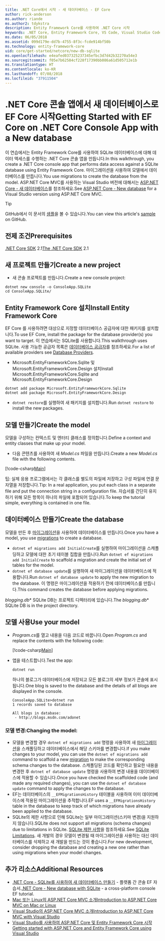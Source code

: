 ```yaml
---
title: .NET Core에서 시작 - 새 데이터베이스 - EF Core
author: rick-anderson
ms.author: riande
ms.author2: tdykstra
description: Entity Framework Core를 사용하여 .NET Core 시작
keywords: .NET Core, Entity Framework Core, VS Code, Visual Studio Code, Mac, Linux
ms.date: 06/05/2018
ms.assetid: 099d179e-dd7b-4755-8f3c-fcde914bf50b
ms.technology: entity-framework-core
uid: core/get-started/netcore/new-db-sqlite
ms.openlocfilehash: e4eafed037325237345efbc3d7d42b32270a54e3
ms.sourcegitcommit: f05e7b62584cf228f17390bb086a61d505712e1b
ms.translationtype: HT
ms.contentlocale: ko-KR
ms.lasthandoff: 07/08/2018
ms.locfileid: "37911504"
---
```

# <a name="getting-started-with-ef-core-on-net-core-console-app-with-a-new-database"></a><span data-ttu-id="57010-104">.NET Core 콘솔 앱에서 새 데이터베이스로 EF Core 시작</span><span class="sxs-lookup"><span data-stu-id="57010-104">Getting Started with EF Core on .NET Core Console App with a New database</span></span>

<span data-ttu-id="57010-105">이 연습에서는 Entity Framework Core를 사용하여 SQLite 데이터베이스에 대해 데이터 액세스를 수행하는 .NET Core 콘솔 앱을 만듭니다.</span><span class="sxs-lookup"><span data-stu-id="57010-105">In this walkthrough, you create a .NET Core console app that performs data access against a SQLite database using Entity Framework Core.</span></span> <span data-ttu-id="57010-106">마이그레이션을 사용하여 모델에서 데이터베이스를 만듭니다.</span><span class="sxs-lookup"><span data-stu-id="57010-106">You use migrations to create the database from the model.</span></span> <span data-ttu-id="57010-107">ASP.NET Core MVC를 사용하는 Visual Studio 버전에 대해서는 [ASP.NET Core - 새 데이터베이스](xref:core/get-started/aspnetcore/new-db)를 참조하세요.</span><span class="sxs-lookup"><span data-stu-id="57010-107">See [ASP.NET Core - New database](xref:core/get-started/aspnetcore/new-db) for a Visual Studio version using ASP.NET Core MVC.</span></span>

> [!TIP]  
> <span data-ttu-id="57010-108">GitHub에서 이 문서의 [샘플](https://github.com/aspnet/EntityFramework.Docs/tree/master/samples/core/GetStarted/NetCore/ConsoleApp.SQLite)을 볼 수 있습니다.</span><span class="sxs-lookup"><span data-stu-id="57010-108">You can view this article's [sample](https://github.com/aspnet/EntityFramework.Docs/tree/master/samples/core/GetStarted/NetCore/ConsoleApp.SQLite) on GitHub.</span></span>

## <a name="prerequisites"></a><span data-ttu-id="57010-109">전제 조건</span><span class="sxs-lookup"><span data-stu-id="57010-109">Prerequisites</span></span>

<span data-ttu-id="57010-110">[.NET Core SDK](https://www.microsoft.com/net/core) 2.1</span><span class="sxs-lookup"><span data-stu-id="57010-110">[The .NET Core SDK](https://www.microsoft.com/net/core) 2.1</span></span>

## <a name="create-a-new-project"></a><span data-ttu-id="57010-111">새 프로젝트 만들기</span><span class="sxs-lookup"><span data-stu-id="57010-111">Create a new project</span></span>

* <span data-ttu-id="57010-112">새 콘솔 프로젝트를 만듭니다.</span><span class="sxs-lookup"><span data-stu-id="57010-112">Create a new console project:</span></span>

``` Console
dotnet new console -o ConsoleApp.SQLite
cd ConsoleApp.SQLite/
```

## <a name="install-entity-framework-core"></a><span data-ttu-id="57010-113">Entity Framework Core 설치</span><span class="sxs-lookup"><span data-stu-id="57010-113">Install Entity Framework Core</span></span>

<span data-ttu-id="57010-114">EF Core 를 사용하려면 대상으로 지정할 데이터베이스 공급자에 대한 패키지를 설치합니다.</span><span class="sxs-lookup"><span data-stu-id="57010-114">To use EF Core, install the package for the database provider(s) you want to target.</span></span> <span data-ttu-id="57010-115">이 연습에서는 SQLite를 사용합니다.</span><span class="sxs-lookup"><span data-stu-id="57010-115">This walkthrough uses SQLite.</span></span> <span data-ttu-id="57010-116">사용 가능한 공급자 목록은 [데이터베이스 공급자](../../providers/index.md)를 참조하세요.</span><span class="sxs-lookup"><span data-stu-id="57010-116">For a list of available providers see [Database Providers](../../providers/index.md).</span></span>

* <span data-ttu-id="57010-117">Microsoft.EntityFrameworkCore.Sqlite 및 Microsoft.EntityFrameworkCore.Design 설치</span><span class="sxs-lookup"><span data-stu-id="57010-117">Install Microsoft.EntityFrameworkCore.Sqlite and Microsoft.EntityFrameworkCore.Design</span></span>

``` Console
dotnet add package Microsoft.EntityFrameworkCore.Sqlite
dotnet add package Microsoft.EntityFrameworkCore.Design
```

* <span data-ttu-id="57010-118">`dotnet restore`를 실행하여 새 패키지를 설치합니다.</span><span class="sxs-lookup"><span data-stu-id="57010-118">Run `dotnet restore` to install the new packages.</span></span>

## <a name="create-the-model"></a><span data-ttu-id="57010-119">모델 만들기</span><span class="sxs-lookup"><span data-stu-id="57010-119">Create the model</span></span>

<span data-ttu-id="57010-120">모델을 구성하는 컨텍스트 및 엔터티 클래스를 정의합니다.</span><span class="sxs-lookup"><span data-stu-id="57010-120">Define a context and entity classes that make up your model.</span></span>

* <span data-ttu-id="57010-121">다음 콘텐츠를 사용하여 새 *Model.cs* 파일을 만듭니다.</span><span class="sxs-lookup"><span data-stu-id="57010-121">Create a new *Model.cs* file with the following contents.</span></span>

[!code-csharp[Main](../../../../samples/core/GetStarted/NetCore/ConsoleApp.SQLite/Model.cs)]

<span data-ttu-id="57010-122">팁: 실제 응용 프로그램에서는 각 클래스를 별도의 파일에 저장하고 구성 파일에 연결 문자열을 저장합니다.</span><span class="sxs-lookup"><span data-stu-id="57010-122">Tip: In a real application, you put each class in a separate file and put the connection string in a configuration file.</span></span> <span data-ttu-id="57010-123">자습서를 간단히 유지하기 위해 모든 항목이 하나의 파일에 포함되어 있습니다.</span><span class="sxs-lookup"><span data-stu-id="57010-123">To keep the tutorial simple, everything is contained in one file.</span></span>

## <a name="create-the-database"></a><span data-ttu-id="57010-124">데이터베이스 만들기</span><span class="sxs-lookup"><span data-stu-id="57010-124">Create the database</span></span>

<span data-ttu-id="57010-125">모델을 만든 후 [마이그레이션](https://docs.microsoft.com/aspnet/core/data/ef-mvc/migrations#introduction-to-migrations)을 사용하여 데이터베이스를 만듭니다.</span><span class="sxs-lookup"><span data-stu-id="57010-125">Once you have a model, you use [migrations](https://docs.microsoft.com/aspnet/core/data/ef-mvc/migrations#introduction-to-migrations) to create a database.</span></span>

* <span data-ttu-id="57010-126">`dotnet ef migrations add InitialCreate`를 실행하여 마이그레이션을 스캐폴딩하고 모델에 대한 초기 테이블 집합을 만듭니다.</span><span class="sxs-lookup"><span data-stu-id="57010-126">Run `dotnet ef migrations add InitialCreate` to scaffold a migration and create the initial set of tables for the model.</span></span>
* <span data-ttu-id="57010-127">`dotnet ef database update`를 실행하여 새 마이그레이션을 데이터베이스에 적용합니다.</span><span class="sxs-lookup"><span data-stu-id="57010-127">Run `dotnet ef database update` to apply the new migration to the database.</span></span> <span data-ttu-id="57010-128">이 명령은 마이그레이션을 적용하기 전에 데이터베이스를 만듭니다.</span><span class="sxs-lookup"><span data-stu-id="57010-128">This command creates the database before applying migrations.</span></span>

<span data-ttu-id="57010-129">*blogging.db*\* SQLite DB는 프로젝트 디렉터리에 있습니다.</span><span class="sxs-lookup"><span data-stu-id="57010-129">The *blogging.db*\* SQLite DB is in the project directory.</span></span>

## <a name="use-your-model"></a><span data-ttu-id="57010-130">모델 사용</span><span class="sxs-lookup"><span data-stu-id="57010-130">Use your model</span></span>

* <span data-ttu-id="57010-131">*Program.cs*를 열고 내용을 다음 코드로 바꿉니다.</span><span class="sxs-lookup"><span data-stu-id="57010-131">Open *Program.cs* and replace the contents with the following code:</span></span>

  [!code-csharp[Main](../../../../samples/core/GetStarted/NetCore/ConsoleApp.SQLite/Program.cs)]

* <span data-ttu-id="57010-132">앱을 테스트합니다.</span><span class="sxs-lookup"><span data-stu-id="57010-132">Test the app:</span></span>

  `dotnet run`

  <span data-ttu-id="57010-133">하나의 블로그가 데이터베이스에 저장되고 모든 블로그의 세부 정보가 콘솔에 표시됩니다.</span><span class="sxs-lookup"><span data-stu-id="57010-133">One blog is saved to the database and the details of all blogs are displayed in the console.</span></span>

  ``` Console
  ConsoleApp.SQLite>dotnet run
  1 records saved to database

  All blogs in database:
   - http://blogs.msdn.com/adonet
  ```

### <a name="changing-the-model"></a><span data-ttu-id="57010-134">모델 변경:</span><span class="sxs-lookup"><span data-stu-id="57010-134">Changing the model:</span></span>

- <span data-ttu-id="57010-135">모델을 변경할 경우 `dotnet ef migrations add` 명령을 사용하여 새 [마이그레이션](https://docs.microsoft.com/aspnet/core/data/ef-mvc/migrations#introduction-to-migrations)을 스캐폴딩하고 데이터베이스에서 해당 스키마를 변경합니다.</span><span class="sxs-lookup"><span data-stu-id="57010-135">If you make changes to your model, you can use the `dotnet ef migrations add` command to scaffold a new [migration](https://docs.microsoft.com/aspnet/core/data/ef-mvc/migrations#introduction-to-migrations)  to make the corresponding schema changes to the database.</span></span> <span data-ttu-id="57010-136">스캐폴딩된 코드를 확인하고 필요한 내용을 변경한 후 `dotnet ef database update` 명령을 사용하여 변경 내용을 데이터베이스에 적용할 수 있습니다.</span><span class="sxs-lookup"><span data-stu-id="57010-136">Once you have checked the scaffolded code (and made any required changes), you can use the `dotnet ef database update` command to apply the changes to the database.</span></span>
- <span data-ttu-id="57010-137">EF는 데이터베이스의 `__EFMigrationsHistory` 테이블을 사용하여 이미 데이터베이스에 적용된 마이그레이션을 추적합니다.</span><span class="sxs-lookup"><span data-stu-id="57010-137">EF uses a `__EFMigrationsHistory` table in the database to keep track of which migrations have already been applied to the database.</span></span>
- <span data-ttu-id="57010-138">SQLite의 제한 사항으로 인해 SQLite는 일부 마이그레이션(스키마 변경)을 지원하지 않습니다.</span><span class="sxs-lookup"><span data-stu-id="57010-138">SQLite does not support all migrations (schema changes) due to limitations in SQLite.</span></span> <span data-ttu-id="57010-139">[SQLite 제한 사항](../../providers/sqlite/limitations.md)을 참조하세요.</span><span class="sxs-lookup"><span data-stu-id="57010-139">See [SQLite Limitations](../../providers/sqlite/limitations.md).</span></span> <span data-ttu-id="57010-140">새 개발의 경우 모델이 변경될 때 마이그레이션을 사용하는 대신 데이터베이스를 삭제하고 새 개발을 만드는 것이 좋습니다.</span><span class="sxs-lookup"><span data-stu-id="57010-140">For new development, consider dropping the database and creating a new one rather than using migrations when your model changes.</span></span>

## <a name="additional-resources"></a><span data-ttu-id="57010-141">추가 리소스</span><span class="sxs-lookup"><span data-stu-id="57010-141">Additional Resources</span></span>

* <span data-ttu-id="57010-142">[.NET Core - SQLite를 사용하여 새 데이터베이스 만들기](xref:core/get-started/netcore/new-db-sqlite) - 플랫폼 간 콘솔 EF 자습서.</span><span class="sxs-lookup"><span data-stu-id="57010-142">[.NET Core - New database with SQLite](xref:core/get-started/netcore/new-db-sqlite) -  a cross-platform console EF tutorial.</span></span>
* [<span data-ttu-id="57010-143">Mac 또는 Linux의 ASP.NET Core MVC 소개</span><span class="sxs-lookup"><span data-stu-id="57010-143">Introduction to ASP.NET Core MVC on Mac or Linux</span></span>](https://docs.microsoft.com/aspnet/core/tutorials/first-mvc-app-xplat/index)
* [<span data-ttu-id="57010-144">Visual Studio의 ASP.NET Core MVC 소개</span><span class="sxs-lookup"><span data-stu-id="57010-144">Introduction to ASP.NET Core MVC with Visual Studio</span></span>](https://docs.microsoft.com/aspnet/core/tutorials/first-mvc-app/index)
* [<span data-ttu-id="57010-145">Visual Studio를 사용하여 ASP.NET Core 및 Entity Framework Core 시작</span><span class="sxs-lookup"><span data-stu-id="57010-145">Getting started with ASP.NET Core and Entity Framework Core using Visual Studio</span></span>](https://docs.microsoft.com/aspnet/core/data/ef-mvc/index)
